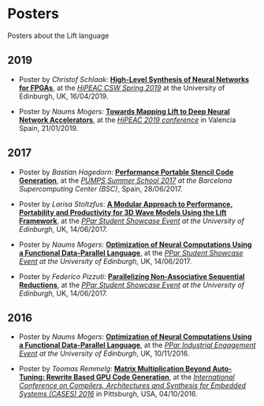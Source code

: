 # Posters
Posters about the Lift language

## 2019
- Poster by _Christof Schlaak_: [**High-Level Synthesis of Neural Networks for FPGAs**](http://www.lift-project.org/posters/2019/SchlaakHiPEAC2019Poster.pdf), at the *[HiPEAC CSW Spring 2019](https://www.hipeac.net/csw/2019/edinburgh)* at the University of Edinburgh, UK, 16/04/2019.

- Poster by _Naums Mogers_: [**Towards Mapping Lift to Deep Neural Network Accelerators**](http://www.lift-project.org/posters/2019/MogersHiPEAC2019Poster.pdf), at the *[HiPEAC 2019 conference](https://www.hipeac.net/2019/valencia/)*  in Valencia Spain, 21/01/2019.

## 2017
- Poster by _Bastian Hagedorn_: [**Performance Portable Stencil Code Generation**](http://www.lift-project.org/posters/2017/HagedornPUMPS2017Poster.pdf), at the *[PUMPS Summer School 2017](http://bcw.ac.upc.edu/PUMPS2017/) at the Barcelona Supercomputing Center (BSC)*, Spain, 28/06/2017.

- Poster by _Larisa Stoltzfus_: [**A Modular Approach to Performance, Portability and Productivity for 3D Wave Models Using the Lift Framework**](http://www.lift-project.org/posters/2017/StoltzfusPPar2017Poster.pdf), at the *[PPar Student Showcase Event](http://pervasiveparallelism.inf.ed.ac.uk/events/) at the University of Edinburgh*, UK, 14/06/2017.

- Poster by _Naums Mogers_: [**Optimization of Neural Computations Using a Functional Data-Parallel Language**](http://www.lift-project.org/posters/2017/MogersPPar2017Poster.png), at the *[PPar Student Showcase Event](http://pervasiveparallelism.inf.ed.ac.uk/events/) at the University of Edinburgh*, UK, 14/06/2017.
- Poster by _Federico Pizzuti_: [**Parallelizing Non-Associative Sequential Reductions**](http://www.lift-project.org/posters/2017/PizzutiPPar2017Poster.pdf), at the *[PPar Student Showcase Event](http://pervasiveparallelism.inf.ed.ac.uk/events/) at the University of Edinburgh*, UK, 14/06/2017.



## 2016
- Poster by _Naums Mogers_: [**Optimization of Neural Computations Using a Functional Data-Parallel Language**](http://www.lift-project.org/posters/2016/MogersPParIEE2016Poster.pdf), at the *[PPar Industrial Engagement Event](http://pervasiveparallelism.inf.ed.ac.uk/events/) at the University of Edinburgh*, UK, 10/11/2016.

- Poster by _Toomas Remmelg_: [**Matrix Multiplication Beyond Auto-Tuning: Rewrite Based GPU Code Generation**](http://www.lift-project.org/posters/2016/CASES-2016.pdf), at the [*International Conference on Compilers, Architectures and Synthesis for Embedded Systems (CASES) 2016*](http://www.esweek.org/cases/about) in Pittsburgh, USA, 04/10/2016.
